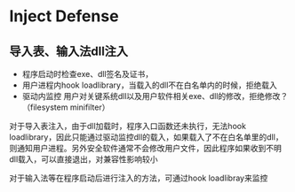 # Inject Defense

## 导入表、输入法dll注入

* 程序启动时检查exe、dll签名及证书，
* 用户进程内hook loadlibrary，当载入的dll不在白名单内的时候，拒绝载入
* 驱动内监控 用户对关键系统dll以及用户软件相关exe、dll的修改，拒绝修改？（filesystem minifilter）

对于导入表注入，由于dll加载时，程序入口函数还未执行，无法hook loadlibrary，因此只能通过驱动监控dll的载入，如果载入了不在白名单里的dll，则通知用户进程。另外安全软件通常不会修改用户文件，因此程序如果收到不明dll载入，可以直接退出，对兼容性影响较小

对于输入法等在程序启动后进行注入的方法，可通过hook loadlibray来监控

